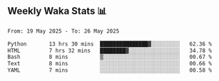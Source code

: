 ## Weekly Waka Stats 📊
<!--START_SECTION:waka-->

```txt
From: 19 May 2025 - To: 26 May 2025

Python       13 hrs 30 mins  ███████████████▓░░░░░░░░░   62.36 %
HTML         7 hrs 32 mins   ████████▓░░░░░░░░░░░░░░░░   34.78 %
Bash         8 mins          ▒░░░░░░░░░░░░░░░░░░░░░░░░   00.67 %
Text         8 mins          ░░░░░░░░░░░░░░░░░░░░░░░░░   00.66 %
YAML         7 mins          ░░░░░░░░░░░░░░░░░░░░░░░░░   00.58 %
```

<!--END_SECTION:waka-->

<!--

Here are some ideas to get you started:

- 🔭 I’m currently working on (way to add branches committed on)
- 🌱 I’m currently learning Web Frameworks and Machine Learning! (Lisp, JS (react & angular), Python, and __)
- 💬 Ask me about ...
- 📫 How to reach me: 
- 😄 Pronouns: He/Him/His
- ⚡ Fun fact: ...

that-recsys-lab
-->
